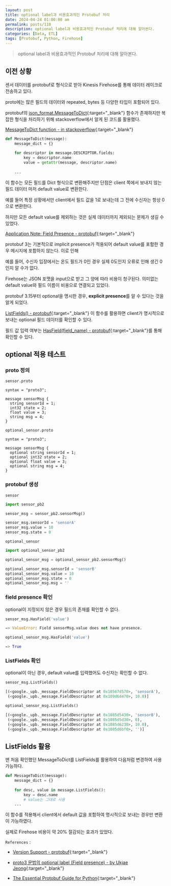 ```yaml
---
layout: post
title: optional label과 비용효과적인 Protobuf 처리
date: 2024-04-24 01:00:00 am
permalink: posts/110
description: optional label과 비용효과적인 Protobuf 처리에 대해 알아본다.
categories: [Data, ETL]
tags: [Protobuf, Python, Firehose]
---
```


> optional label과 비용효과적인 Protobuf 처리에 대해 알아본다.

## 이전 상황

센서 데이터를 protobuf로 형식으로 받아 Kinesis Firehose를 통해 데이터 레이크로 전송하고 있다.

proto에는 많은 필드의 데이터와 repeated, bytes 등 다양한 타입이 포함되어 있다.

protobuf의 [json_format.MessageToDict](https://googleapis.dev/python/protobuf/latest/google/protobuf/json_format.html#google.protobuf.json_format.MessageToDict){:target="_blank"} 함수가 존재하지만 복잡한 형식을 처리하기 위해 stackoverflow에서 알게 된 코드를 활용했다.

[MessageToDict function - in stackoverflow](https://stackoverflow.com/questions/57203347/how-to-serialize-default-values-in-nested-messages-in-protobuf){:target="_blank"}

```python
def MessageToDict(message):
    message_dict = {}
    
    for descriptor in message.DESCRIPTOR.fields:
        key = descriptor.name
        value = getattr(message, descriptor.name)
    
    ...
```

이 함수는 모든 필드를 Dict 형식으로 변환해주지만 단점은 client 쪽에서 보내지 않는 필드 데이터 마저 default value로 변환한다.

예를 들어 특정 상황에서만 client에서 필드 값을 1로 보내는데 그 전에 수신자는 항상 0으로 변환한다.

하지만 모든 default value를 제외하는 것은 실제 데이터까지 제외되는 문제가 생길 수 있었다.

[Application Note: Field Presence - protobuf](https://protobuf.dev/programming-guides/field_presence/){:target="_blank"}

protobuf 3는 기본적으로 implicit presence가 적용되어 default value를 포함한 경우 메시지에 포함하지 않는다. 이로 인해

예를 들어, 수신자 입장에서는 온도 필드가 0인 경우 실제 0도인지 오류로 인해 생긴 0인지 알 수가 없다.

Firehose는 JSON 포맷을 input으로 받고 그 양에 따라 비용이 청구된다. 의미없는 default value와 필드 이름이 비용으로 연결되고 있었다.

protobuf 3.15부터 optional을 명시한 경우, **explicit presence**를 알 수 있다는 것을 알게 되었다.

[ListFields() - protobuf](https://googleapis.dev/python/protobuf/latest/google/protobuf/message.html#google.protobuf.message.Message.ListFields){:target="_blank"} 이 함수를 활용하면 client가 명시적으로 보내는 optional 필드 데이터를 확인할 수 있다.

필드 값 입력 여부는 [HasField(field_name) - protobuf](https://googleapis.dev/python/protobuf/latest/google/protobuf/message.html#google.protobuf.message.Message.HasField){:target="_blank"}를 통해 확인할 수 있다.

## optional 적용 테스트

### proto 정의

`sensor.proto`

```
syntax = "proto3";

message sensorMsg {
  string sensorId = 1;
  int32 state = 2;
  float value = 3;
  string msg = 4;
}
```

`optional_sensor.proto`

```
syntax = "proto3";

message sensorMsg {
  optional string sensorId = 1;
  optional int32 state = 2;
  optional float value = 3;
  optional string msg = 4;
}
```

### protobuf 생성

`sensor`

```python
import sensor_pb2

sensor_msg = sensor_pb2.sensorMsg()

sensor_msg.sensorId = 'sensorA'
sensor_msg.value = 10
sensor_msg.state = 0
```

`optional_sensor`

``` python
import optional_sensor_pb2

optional_sensor_msg = optional_sensor_pb2.sensorMsg()

optional_sensor_msg.sensorId = 'sensorB'
optional_sensor_msg.value = 10
optional_sensor_msg.state = 0
optional_sensor_msg.msg = ''
```

### field presence 확인

optional이 지정되지 않은 경우 필드의 존재를 확인할 수 없다.

``` python
sensor_msg.HasField('value')

=> ValueError: Field sensorMsg.value does not have presence.

optional_sensor_msg.HasField('value')

=> True
```

### ListFields 확인

optional이 아닌 경우, default value를 입력했어도 수신자는 확인할 수 없다.

```python
sensor_msg.ListFields()

[(<google._upb._message.FieldDescriptor at 0x10567d570>, 'sensorA'),
 (<google._upb._message.FieldDescriptor at 0x109d6d470>, 10.0)]
```

```python
optional_sensor_msg.ListFields()

[(<google._upb._message.FieldDescriptor at 0x1085d5430>, 'sensorB'),
 (<google._upb._message.FieldDescriptor at 0x1085d5d30>, 0),
 (<google._upb._message.FieldDescriptor at 0x1085d6230>, 10.0),
 (<google._upb._message.FieldDescriptor at 0x1085d6bf0>, '')]
```

## ListFields 활용

맨 처음 확인했던 MessageToDict를 ListFields를 활용하여 다음처럼 변경하여 사용가능하다.

```python
def MessageToDict(message):
    message_dict = {}
    
    for desc, value in message.ListFields():
        key = desc.name
        # value는 그대로 사용
    ...
```

이 함수를 적용해서 client에서 default 값을 포함하여 명시적으로 보내는 경우만 변환이 가능하였다.

실제로 Firehose 비용이 약 20% 절감되는 효과가 있었다.

`References` : 

* [Version Support - protobuf](https://protobuf.dev/support/version-support/){:target="_blank"}

* [proto3 문법의 optional label (Field presence) - by Ukjae Jeong](https://blog.ukjae.io/posts/optional-label-in-proto3/){:target="_blank"}

* [The Essential Protobuf Guide for Python](https://www.datascienceblog.net/post/programming/essential-protobuf-guide-python/){:target="_blank"}

